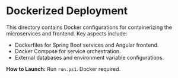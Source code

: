 # Dockerized Deployment  
This directory contains Docker configurations for containerizing the microservices and frontend. Key aspects include:  
- Dockerfiles for Spring Boot services and Angular frontend.  
- Docker Compose for service orchestration.  
- External databases and environment variable configurations.  

**How to Launch:**
Run `run.ps1`. Docker required.